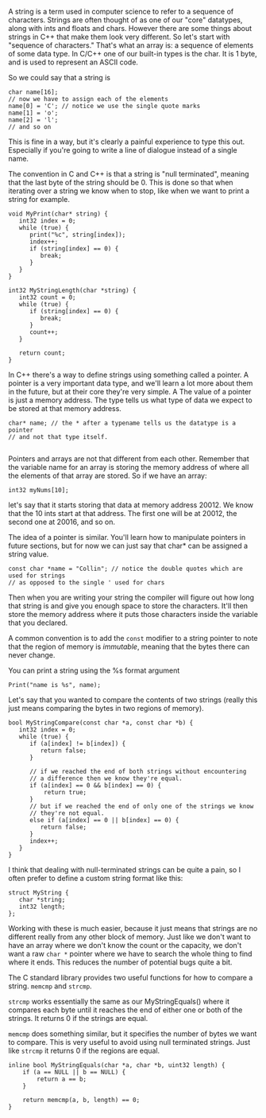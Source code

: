 A string is a term used in computer science to refer to a sequence of characters. Strings are often thought of as one of our "core" datatypes, along with ints and floats and chars. However there are some things about strings in C++ that make them look very different. So let's start with "sequence of characters." That's what an array is: a sequence of elements of some data type. In C/C++ one of our built-in types is the char. It is 1 byte, and is used to represent an ASCII code. 

So we could say that a string is 

```
char name[16];
// now we have to assign each of the elements
name[0] = 'C'; // notice we use the single quote marks
name[1] = 'o';
name[2] = 'l';
// and so on

```

This is fine in a way, but it's clearly a painful experience to type this out. Especially if you're going to write a line of dialogue instead of a single name. 

The convention in C and C++ is that a string is "null terminated", meaning that the last byte of the string should be 0. This is done so that when iterating over a string we know when to stop, like when we want to print a string for example. 

```
void MyPrint(char* string) {
   int32 index = 0;
   while (true) {
      print("%c", string[index]);
      index++;
      if (string[index] == 0) {
         break;
      }
   }
}

int32 MyStringLength(char *string) {
   int32 count = 0;
   while (true) {
      if (string[index] == 0) {
         break;
      }
      count++;
   }
   
   return count;
}
```



In C++ there's a way to define strings using something called a pointer. A pointer is a very important data type, and we'll learn a lot more about them in the future, but at their core they're very simple. A The value of a pointer is just a memory address. The type tells us what type of data we expect to be stored at that memory address.

```
char* name; // the * after a typename tells us the datatype is a pointer
// and not that type itself.


```

Pointers and arrays are not that different from each other. Remember that the variable name for an array is storing the memory address of where all the elements of that array are stored. So if we have an array:

```
int32 myNums[10];
```

let's say that it starts storing that data at memory address 20012. We know that the 10 ints start at that address. The first one will be at 20012, the second one at 20016, and so on.

The idea of a pointer is similar. You'll learn how to manipulate pointers in future sections, but for now we can just say that char* can be assigned a string value.

```
const char *name = "Collin"; // notice the double quotes which are used for strings
// as opposed to the single ' used for chars
```

Then when you are writing your string the compiler will figure out how long that string is and give you enough space to store the characters. It'll then store the memory address where it puts those characters inside the variable that you declared. 

A common convention is to add the `const` modifier to a string pointer to note that the region of memory is _immutable_, meaning that the bytes there can never change. 

You can print a string using the %s format argument

```
Print("name is %s", name);
```

Let's say that you wanted to compare the contents of two strings (really this just means comparing the bytes in two regions of memory).

```
bool MyStringCompare(const char *a, const char *b) {
   int32 index = 0;
   while (true) {
      if (a[index] != b[index]) {
         return false;
      }
      
      // if we reached the end of both strings without encountering
      // a difference then we know they're equal.
      if (a[index] == 0 && b[index] == 0) {
          return true;
      }
      // but if we reached the end of only one of the strings we know
      // they're not equal.
      else if (a[index] == 0 || b[index] == 0) {
         return false;
      }
      index++;
   }
}
```

I think that dealing with null-terminated strings can be quite a pain, so I often prefer to define a custom string format like this:

```
struct MyString {
   char *string;
   int32 length;
};
```

Working with these is much easier, because it just means that strings are no different really from any other block of memory. Just like we don't want to have an array where we don't know the count or the capacity, we don't want a raw `char *` pointer where we have to search the whole thing to find where it ends. This reduces the number of potential bugs quite a bit.

The C standard library provides two useful functions for how to compare a string. `memcmp` and `strcmp`. 

`strcmp` works essentially the same as our MyStringEquals() where it compares each byte until it reaches the end of either one or both of the strings. It returns 0 if the strings are equal. 

`memcmp` does something similar, but it specifies the number of bytes we want to compare. This is very useful to avoid using null terminated strings. Just like `strcmp` it returns 0 if the regions are equal.

```
inline bool MyStringEquals(char *a, char *b, uint32 length) {
    if (a == NULL || b == NULL) {
        return a == b;
    }

    return memcmp(a, b, length) == 0;
}

```

